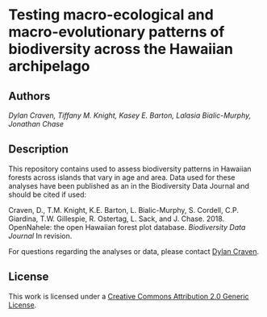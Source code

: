 # Testing macro-ecological and macro-evolutionary patterns of biodiversity across the Hawaiian archipelago

## Authors
*Dylan Craven, Tiffany M. Knight, Kasey E. Barton, Lalasia Bialic-Murphy, Jonathan Chase*  

## Description  

This repository contains used to assess biodiversity patterns in Hawaiian forests across islands that vary in
age and area. Data used for these analyses have been published as an in the Biodiversity Data Journal and should be cited if used:

Craven, D., T.M. Knight, K.E. Barton, L. Bialic-Murphy, S. Cordell, C.P. Giardina, T.W.
Gillespie, R. Ostertag, L. Sack, and J. Chase. 2018. OpenNahele: the open Hawaiian
forest plot database. *Biodiversity Data Journal* In revision.  

For questions regarding the analyses or data, please contact [Dylan Craven](mailto:dylan.craven@aya.yale.edu).

## License  

This work is licensed under a [Creative Commons Attribution 2.0 Generic License](https://creativecommons.org/licenses/by/2.0/). 

